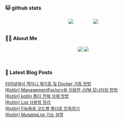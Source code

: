 
###  🐱 github stats  

<div id="main" align="center">
    <img src="https://github-readme-stats.vercel.app/api?username=peterica&count_private=true&show_icons=true&theme=radical"
        style="height: auto; margin-left: 20px; margin-right: 20px; padding: 10px;"/>
    <img src="https://github-readme-stats.vercel.app/api/top-langs/?username=peterica&layout=compact"   
        style="height: auto; margin-left: 20px; margin-right: 20px; padding: 10px;"/>
</div>

###  💁‍♀️ About Me  
<p align="center">
    <a href="https://peterica.tistory.com/"><img src="https://img.shields.io/badge/Blog-FF5722?style=flat-square&logo=Blogger&logoColor=white"/></a>
    <a href="mailto:ilovefran.ofm@gmail.com"><img src="https://img.shields.io/badge/Gmail-d14836?style=flat-square&logo=Gmail&logoColor=white&link=ilovefran.ofm@gmail.com"/></a>
</p>

<br>

### 📕 Latest Blog Posts   

<a href ="https://peterica.tistory.com/706"> 터미널에서 맥미니 재기동 및 Docker 가동 방법 </a> <br><a href ="https://peterica.tistory.com/707"> [Kotlin] ManagementFactory을 이용한 JVM 모니터링 방법 </a> <br><a href ="https://peterica.tistory.com/704"> [Kotlin] kotlin 폴더 전체 삭제 방법 </a> <br><a href ="https://peterica.tistory.com/702"> [Kotlin] List 사용법 정리 </a> <br><a href ="https://peterica.tistory.com/703"> [Kotlin] File들을 코드별 폴더로 압축하기 </a> <br><a href ="https://peterica.tistory.com/701"> [Kotlin] MutableList 기능 설명 </a> <br>
